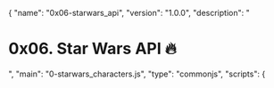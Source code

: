 {
  "name": "0x06-starwars_api",
  "version": "1.0.0",
  "description": "<p><h1>0x06. Star Wars API :fire:</h1></p>",
  "main": "0-starwars_characters.js",
  "type": "commonjs",
  "scripts": {
